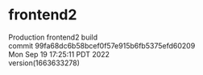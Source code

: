 # frontend2  
Production frontend2 build  
commit 99fa68dc6b58bcef0f57e915b6fb5375efd60209  
Mon Sep 19 17:25:11 PDT 2022  
version(1663633278)  
